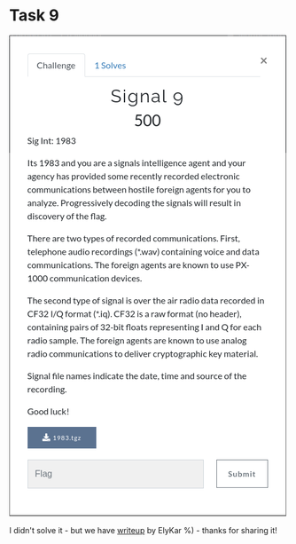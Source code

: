 # Task 9

![text](img/desc.png)

I didn't solve it - but we have [writeup](https://blog.tclaverie.eu/posts/grcon-2021---capture-the-signal/#sig9) by ElyKar %) - thanks for sharing it!
